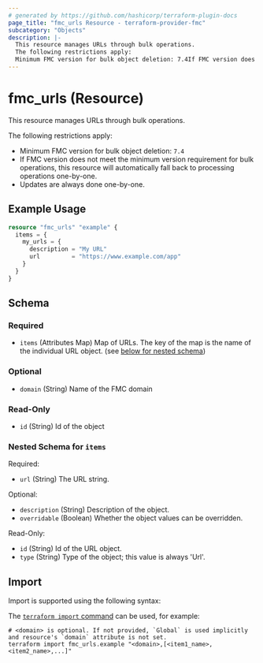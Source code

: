 ```yaml
---
# generated by https://github.com/hashicorp/terraform-plugin-docs
page_title: "fmc_urls Resource - terraform-provider-fmc"
subcategory: "Objects"
description: |-
  This resource manages URLs through bulk operations.
  The following restrictions apply:
  Minimum FMC version for bulk object deletion: 7.4If FMC version does not meet the minimum version requirement for bulk operations, this resource will automatically fall back to processing operations one-by-one.Updates are always done one-by-one.
---
```


# fmc_urls (Resource)

This resource manages URLs through bulk operations.

The following restrictions apply:
  - Minimum FMC version for bulk object deletion: `7.4`
  - If FMC version does not meet the minimum version requirement for bulk operations, this resource will automatically fall back to processing operations one-by-one.
  - Updates are always done one-by-one.

## Example Usage

```terraform
resource "fmc_urls" "example" {
  items = {
    my_urls = {
      description = "My URL"
      url         = "https://www.example.com/app"
    }
  }
}
```

<!-- schema generated by tfplugindocs -->
## Schema

### Required

- `items` (Attributes Map) Map of URLs. The key of the map is the name of the individual URL object. (see [below for nested schema](#nestedatt--items))

### Optional

- `domain` (String) Name of the FMC domain

### Read-Only

- `id` (String) Id of the object

<a id="nestedatt--items"></a>
### Nested Schema for `items`

Required:

- `url` (String) The URL string.

Optional:

- `description` (String) Description of the object.
- `overridable` (Boolean) Whether the object values can be overridden.

Read-Only:

- `id` (String) Id of the URL object.
- `type` (String) Type of the object; this value is always 'Url'.

## Import

Import is supported using the following syntax:

The [`terraform import` command](https://developer.hashicorp.com/terraform/cli/commands/import) can be used, for example:

```shell
# <domain> is optional. If not provided, `Global` is used implicitly and resource's `domain` attribute is not set.
terraform import fmc_urls.example "<domain>,[<item1_name>,<item2_name>,...]"
```

